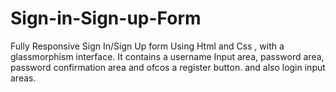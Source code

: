 # Sign-in-Sign-up-Form
Fully Responsive Sign In/Sign Up form Using Html and Css , with a glassmorphism interface. It contains a username Input area, password area, password confirmation area and ofcos a register button. and also login input areas.
